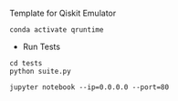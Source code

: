 Template for Qiskit Emulator


```
conda activate qruntime
```


* Run Tests

```
cd tests
python suite.py
```

```
jupyter notebook --ip=0.0.0.0 --port=80
```